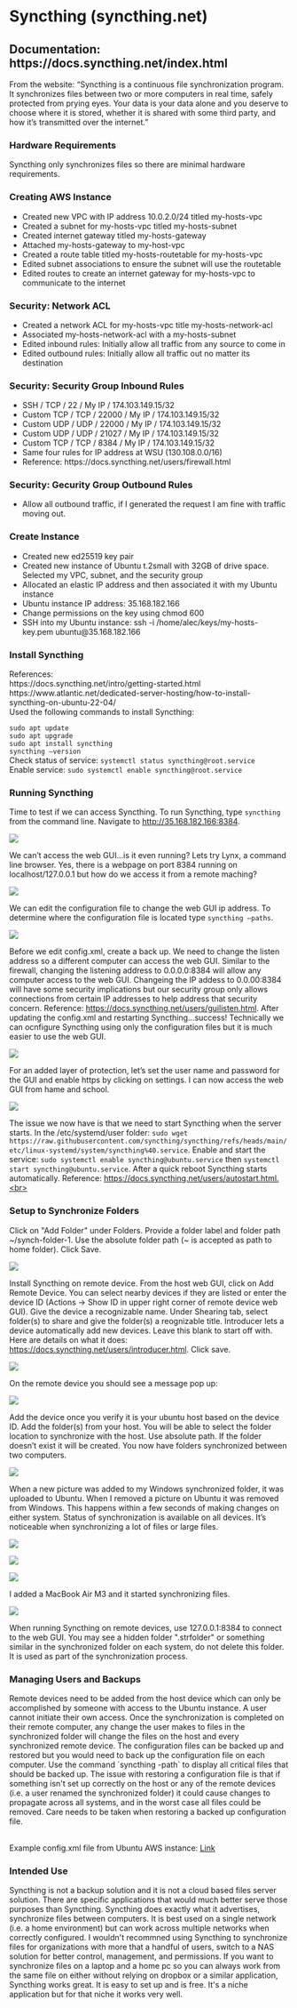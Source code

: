 <h1>Syncthing (syncthing.net)</h1>
<h2>Documentation: https://docs.syncthing.net/index.html</h2>
From the website:
“Syncthing is a continuous file synchronization program. It synchronizes files between two or more computers in real time, safely protected from prying eyes. Your data is your data alone and you deserve to choose where it is stored, whether it is shared with some third party, and how it’s transmitted over the internet.”
<h3>Hardware Requirements</h3>
Syncthing only synchronizes files so there are minimal hardware requirements.
<h3>Creating AWS Instance</h3>
<ul>
<li>Created new VPC with IP address 10.0.2.0/24 titled my-hosts-vpc</li>
<li>Created a subnet for my-hosts-vpc titled my-hosts-subnet</li>
<li>Created internet gateway titled my-hosts-gateway</li>
<li>Attached my-hosts-gateway to my-host-vpc</li>
<li>Created a route table titled my-hosts-routetable for my-hosts-vpc</li>
<li>Edited subnet associations to ensure the subnet will use the routetable</li>
<li>Edited routes to create an internet gateway for my-hosts-vpc to communicate to the internet</li>
</ul>
<h3>Security: Network ACL</h3>
<ul>
<li>Created a network ACL for my-hosts-vpc title my-hosts-network-acl</li>
<li>Associated my-hosts-network-acl with a my-hosts-subnet</li>
<li>Edited inbound rules: Initially allow all traffic from any source to come in</li>
<li>Edited outbound rules: Initially allow all traffic out no matter its destination</li>
</ul>
<h3>Security: Security Group Inbound Rules</h3>
<ul>
<li>SSH / TCP / 22 / My IP / 174.103.149.15/32</li>
<li>Custom TCP / TCP / 22000 / My IP / 174.103.149.15/32</li>
<li>Custom UDP / UDP / 22000 / My IP / 174.103.149.15/32</li>
<li>Custom UDP / UDP / 21027 / My IP / 174.103.149.15/32</li>
<li>Custom TCP / TCP / 8384 / My IP / 174.103.149.15/32</li>
<li>Same four rules for IP address at WSU (130.108.0.0/16)</li>
<li>Reference: https://docs.syncthing.net/users/firewall.html</li>
</ul>
<h3>Security: Gecurity Group Outbound Rules</h3>
<ul>
<li>Allow all outbound traffic, if I generated the request I am fine with traffic moving out.</li>
</ul>
<h3>Create Instance</h3>
<ul>
<li>Created new ed25519 key pair</li>
<li>Created new instance of Ubuntu t.2small with 32GB of drive space. Selected my VPC, subnet, and the security group</li>
<li>Allocated an elastic IP address and then associated it with my Ubuntu instance</li>
<li>Ubuntu instance IP address: 35.168.182.166</li>
<li>Change permissions on the key using chmod 600</li>
<li>SSH into my Ubuntu instance: ssh -i /home/alec/keys/my-hosts-key.pem ubuntu@35.168.182.166</li>
</ul>
<h3>Install Syncthing</h3>
References:<br>
https://docs.syncthing.net/intro/getting-started.html<br>
https://www.atlantic.net/dedicated-server-hosting/how-to-install-syncthing-on-ubuntu-22-04/<br>
Used the following commands to install Syncthing:<br>

```sudo apt update``` <br>
```sudo apt upgrade``` <br>
```sudo apt install syncthing``` <br>
```syncthing –version``` <br>
Check status of service: ```systemctl status syncthing@root.service``` <br>
Enable service: ```sudo systemctl enable syncthing@root.service``` <br>
<h3>Running Syncthing</h3>

Time to test if we can access Syncthing. To run Syncthing, type `syncthing` from the command line. Navigate to http://35.168.182.166:8384. 

![](figure1.png)

We can’t access the web GUI…is it even running? Lets try Lynx, a command line browser. Yes, there is a webpage on port 8384 running on localhost/127.0.0.1 but how do we access it from a remote maching? 

![](figure3.png)

We can edit the configuration file to change the web GUI ip address. To determine where the configuration file is located type `syncthing –paths`.

![](figure2.png)

Before we edit config.xml, create a back up. We need to change the listen address so a different computer can access the web GUI. Similar to the firewall, changing the listening address to 0.0.0.0:8384 will allow any computer access to the web GUI. Changeing the IP addess to 0.0.00:8384 will have some security implications but our security group only allows connections from certain IP addresses to help address that security concern. Reference: https://docs.syncthing.net/users/guilisten.html. After updating the config.xml and restarting Syncthing...success! Technically we can ocnfigure Syncthing using only the configuration files but it is much easier to use the web GUI.

![](figure4.png)

For an added layer of protection, let’s set the user name and password for the GUI and enable https by clicking on settings. I can now access the web GUI from hame and school.

![](figure5.png)

The issue we now have is that we need to start Syncthing when the server starts. In the /etc/systemd/user folder: `sudo wget https://raw.githubusercontent.com/syncthing/syncthing/refs/heads/main/etc/linux-systemd/system/syncthing%40.service`. Enable and start the service: `sudo systemctl enable syncthing@ubuntu.service` then `systemctl start syncthing@ubuntu.service`. After a quick reboot Syncthing starts automatically. Reference: https://docs.syncthing.net/users/autostart.html.<br>
<h3>Setup to Synchronize Folders</h3>
Click on "Add Folder" under Folders. Provide a folder label and folder path ~/synch-folder-1. Use the absolute folder path (~ is accepted as path to home folder). Click Save.

![](figure6.png)

Install Syncthing on remote device. From the host web GUI, click on Add Remote Device. You can select nearby devices if they are listed or enter the device ID (Actions -> Show ID in upper right corner of remote device web GUI). Give the device a recognizable name. Under Shearing tab, select folder(s) to share and give the folder(s) a reognizable title. Introducer lets a device automatically add new devices. Leave this blank to start off with. Here are details on what it does: https://docs.syncthing.net/users/introducer.html. Click save.

![](figure7.png)

On the remote device you should see a message pop up:

![](Capture1.png)

Add the device once you verify it is your ubuntu host based on the device ID. Add the folder(s) from your host. You will be able to select the folder location to synchronize with the host. Use absolute path. If the folder doesn’t exist it will be created. You now have folders synchronized between two computers.

![](Capture2.png)

When a new picture was added to my Windows synchronized folder, it was uploaded to Ubuntu. When I removed a picture on Ubuntu it was removed from Windows. This happens within a few seconds of making changes on either system. Status of synchronization is available on all devices. It’s noticeable when synchronizing a lot of files or large files.

![](Capture3.png)

![](figure8.png)

![](Capture4.png)

I added a MacBook Air M3 and it started synchronizing files.

![](figure11.png)

When running Syncthing on remote devices, use 127.0.0.1:8384 to connect to the web GUI.
You may see a hidden folder ".strfolder" or something similar in the synchronized folder on each system, do not delete this folder. It is used as part of the synchronization process.
<h3>Managing Users and Backups</h3>
Remote devices need to be added from the host device which can only be accomplished by someone with access to the Ubuntu instance. A user cannot initiate their own access. Once the synchronization is completed on their remote computer, any change the user makes to files in the synchronized folder will change the files on the host and every synchronized remote device. The configuration files can be backed up and restored but you would need to back up the configuration file on each computer. Use the command `syncthing -path` to display all critical files that should be backed up. The issue with restoring a configuration file is that if something isn't set up correctly on the host or any of the remote devices (i.e. a user renamed the synchronized folder) it could cause changes to propagate across all systems, and in the worst case all files could be removed. Care needs to be taken when restoring a backed up configuration file.<br>
<br>

Example config.xml file from Ubuntu AWS instance: [Link](config.xml)

<h3>Intended Use</h3>
Syncthing is not a backup solution and it is not a cloud based files server solution. There are specific applications that would much better serve those purposes than Syncthing. Syncthing does exactly what it advertises, synchronize files between computers. It is best used on a single network (i.e. a home environment) but can work across multiple networks when correctly configured. I wouldn't recommned using Syncthing to synchronize files for organizations with more that a handful of users, switch to a NAS solution for better control, management, and permissions. If you want to synchronize files on a laptop and a home pc so you can always work from the same file on either without relying on dropbox or a similar application, Syncthing works great. It is easy to set up and is free. It's a niche application but for that niche it works very well.
